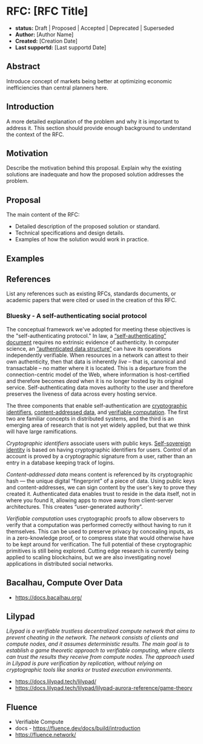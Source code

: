 # RFC: [RFC Title]

- **status:** Draft | Proposed | Accepted | Deprecated | Superseded
- **Author:** [Author Name]
- **Created:** [Creation Date]
- **Last supportd:** [Last supportd Date]

## Abstract

Introduce concept of markets being better at optimizing economic inefficiencies than central planners here.  

## Introduction

A more detailed explanation of the problem and why it is important to address it. This section should provide enough background to understand the context of the RFC.

## Motivation

Describe the motivation behind this proposal. Explain why the existing solutions are inadequate and how the proposed solution addresses the problem.

## Proposal

The main content of the RFC:
- Detailed description of the proposed solution or standard.
- Technical specifications and design details.
- Examples of how the solution would work in practice.

## Examples


## References

List any references such as existing RFCs, standards documents, or academic papers that were cited or used in the creation of this RFC.


### Bluesky - A self-authenticating social protocol
The conceptual framework we've adopted for meeting these objectives is the "self-authenticating protocol." In law, a [“self-authenticating” document](https://www.law.cornell.edu/rules/fre/rule_902) requires no extrinsic evidence of authenticity. In computer science, an [“authenticated data structure”](https://www.cs.umd.edu/~mwh/papers/gpads.pdf) can have its operations independently verifiable. When resources in a network can attest to their own authenticity, then that data is inherently _live_ – that is, canonical and transactable – no matter where it is located. This is a departure from the connection-centric model of the Web, where information is host-certified and therefore becomes _dead_ when it is no longer hosted by its original service. Self-authenticating data moves authority to the user and therefore preserves the liveness of data across every hosting service.

The three components that enable self-authentication are [cryptographic identifiers](https://en.wikipedia.org/wiki/Public-key_cryptography), [content-addressed data](https://en.wikipedia.org/wiki/Content-addressable_storage), and [verifiable computation](https://en.wikipedia.org/wiki/Verifiable_computing). The first two are familiar concepts in distributed systems, and the third is an emerging area of research that is not yet widely applied, but that we think will have large ramifications.

_Cryptographic identifiers_ associate users with public keys. [Self-sovereign identity](https://en.wikipedia.org/wiki/Self-sovereign_identity) is based on having cryptographic identifiers for users. Control of an account is proved by a cryptographic signature from a user, rather than an entry in a database keeping track of logins.

_Content-addressed data_ means content is referenced by its cryptographic hash — the unique digital “fingerprint” of a piece of data. Using public keys and content-addresses, we can sign content by the user's key to prove they created it. Authenticated data enables trust to reside in the data itself, not in where you found it, allowing apps to move away from client-server architectures. This creates “user-generated authority”.

_Verifiable computation_ uses cryptographic proofs to allow observers to verify that a computation was performed correctly without having to run it themselves. This can be used to preserve privacy by concealing inputs, as in a zero-knowledge proof, or to compress state that would otherwise have to be kept around for verification. The full potential of these cryptographic primitives is still being explored. Cutting edge research is currently being applied to scaling blockchains, but we are also investigating novel applications in distributed social networks.


## Bacalhau, Compute Over Data
- https://docs.bacalhau.org/

## Lilypad
_Lilypad is a verifiable trustless decentralized compute network that aims to prevent cheating in the network. The network consists of clients and compute nodes, and it assumes deterministic results. The main goal is to establish a game theoretic approach to verifiable computing, where clients can trust the results they receive from compute nodes. The approach used in Lilypad is pure verification by replication, without relying on cryptographic tools like snarks or trusted execution environments._

- https://docs.lilypad.tech/lilypad/
- https://docs.lilypad.tech/lilypad/lilypad-aurora-reference/game-theory 

## Fluence
- Verifiable Compute
- docs - https://fluence.dev/docs/build/introduction 
- https://fluence.network/

